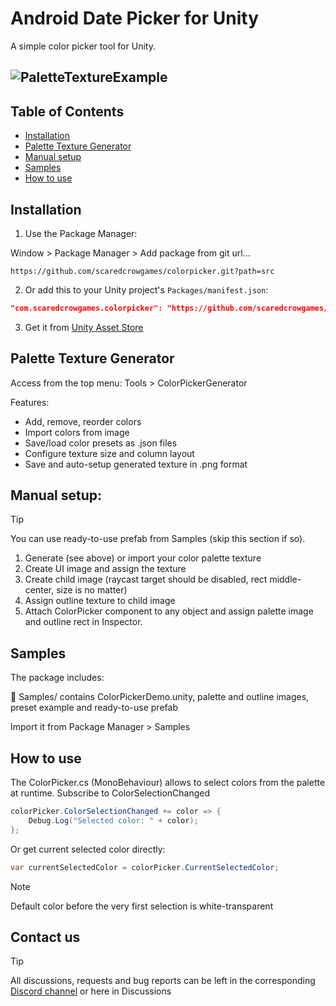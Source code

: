 # Android Date Picker for Unity

A simple color picker tool for Unity.

![PaletteTextureExample](https://github.com/user-attachments/assets/55bb70b8-3d85-41a2-8f23-d8c3ae6d0c23)
---
## Table of Contents
- [Installation](#installation)
- [Palette Texture Generator](#palette-texture-generator)
- [Manual setup](#manual-setup)
- [Samples](#samples)
- [How to use](#how-to-use)

## Installation

1. Use the Package Manager:

Window > Package Manager > Add package from git url...
```link
https://github.com/scaredcrowgames/colorpicker.git?path=src
```

2. Or add this to your Unity project's `Packages/manifest.json`:

```json
"com.scaredcrowgames.colorpicker": "https://github.com/scaredcrowgames/colorpicker.git?path=src"
```

3. Get it from [Unity Asset Store](https://assetstore.unity.com/packages/tools/gui/color-picker-320147)

## Palette Texture Generator
Access from the top menu: Tools > ColorPickerGenerator

Features:
* Add, remove, reorder colors
* Import colors from image
* Save/load color presets as .json files
* Configure texture size and column layout
* Save and auto-setup generated texture in .png format

## Manual setup:
> [!TIP]
> You can use ready-to-use prefab from Samples (skip this section if so).
1. Generate (see above) or import your color palette texture
2. Create UI image and assign the texture
3. Create child image (raycast target should be disabled, rect middle-center, size is no matter)
4. Assign outline texture to child image
5. Attach ColorPicker component to any object and assign palette image and outline rect in Inspector.

## Samples
The package includes:

📁 Samples/ contains ColorPickerDemo.unity, palette and outline images, preset example and ready-to-use prefab

Import it from Package Manager > Samples

## How to use
The ColorPicker.cs (MonoBehaviour) allows to select colors from the palette at runtime.
Subscribe to ColorSelectionChanged
```csharp
colorPicker.ColorSelectionChanged += color => {
    Debug.Log("Selected color: " + color);
};
```
Or get current selected color directly:
```csharp
var currentSelectedColor = colorPicker.CurrentSelectedColor;
```
> [!NOTE]
> Default color before the very first selection is white-transparent

## Contact us
> [!TIP]
> All discussions, requests and bug reports can be left in the corresponding [Discord channel](https://discord.gg/kWvJeWHPZ9) or here in Discussions
